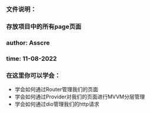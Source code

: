 ###
### 文件说明：
### 存放项目中的所有page页面
### author: Asscre
### time: 11-08-2022
###

### 在这里你可以学会：
* 学会如何通过Router管理我们的页面
* 学会如何通过Provider对我们的页面进行MVVM分层管理
* 学会如何通过dio管理我们的http请求